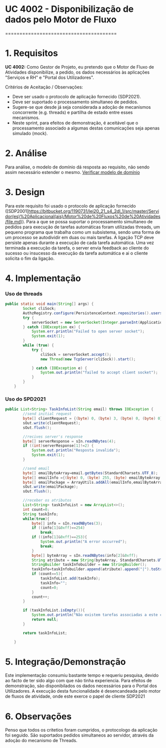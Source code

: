 # UC 4002 - Disponibilização de dados pelo Motor de Fluxo
=======================================


# 1. Requisitos

**UC 4002:**  Como Gestor de Projeto, eu pretendo que o Motor de Fluxo de Atividades disponibilize, a pedido, os dados necessários às aplicações "Serviços e RH" e "Portal dos Utilizadores".

Critérios de Aceitação / Observações:

- Deve ser usado o protocolo de aplicação fornecido (SDP2021).
- Deve ser suportado o processamento simultaneo de pedidos.
- Sugere-se que desde já seja considerada a adoção de mecanismos concorrente (e.g. threads) e partilha de estado entre esses mecanismos.
- Neste sprint, para efeitos de demonstração, é aceitável que o processamento associado a algumas destas comunicações seja apenas simulado (mock).


# 2. Análise

Para análise, o modelo de domínio dá resposta ao requisito, não sendo assim necessário estender o mesmo. [Verificar modelo de domínio](https://bitbucket.org/1190731/lei20_21_s4_2dl_1/src/master/Modelo%20de%20Dominio.svg)

# 3. Design

Para este requisito foi usado o protocolo de aplicação fornecido ([SDP2001]https://bitbucket.org/1190731/lei20_21_s4_2dl_1/src/master/Servidor(es)%20Aplicacional(ais)/Motor%20de%20Fluxos%20de%20Atividades/file.md)). Para a que se possa suportar o processamento simultaneo de pedidos para execução de tarefas automáticas foram utilizadas threads, um pequeno programa que trabalha como um subsistema, sendo uma forma de um processo se autodividir em duas ou mais tarefas. A ligação TCP deve persiste apenas durante a execução de cada tarefa automática. Uma vez terminada a execução da tarefa, o server envia feedback ao cliente do sucesso ou insucesso da execução da tarefa automática e ai o cliente solicita o fim da ligação.

# 4. Implementação

### Uso de threads
```java
public static void main(String[] args) {
        Socket cliSock;
        AuthzRegistry.configure(PersistenceContext.repositories().users(), new BasePasswordPolicy(), new PlainTextEncoder());
        try {
            serverSocket = new ServerSocket(Integer.parseInt(Application.settings().getPortWorkflow()));
        } catch (IOException ex) {
            System.err.println("Failed to open server socket");
            System.exit(1);
        }
        while (true) {
            try {
                cliSock = serverSocket.accept();
                new Thread(new TcpServer(cliSock)).start();

            } catch (IOException e) {
                System.out.println("failed to accept client socket");
            }
        }
    }
```

### Uso do SPD2021
```java
public List<String> TaskInfoList(String email) throws IOException {
		//send initial request
		byte[] clientRequest = {(byte) 0, (byte) 3, (byte) 0, (byte) 0};
		sOut.write(clientRequest);
		sOut.flush();

		//recives server's response
		byte[] serverResponse = sIn.readNBytes(4);
		if ((int)serverResponse[1]!=2) {
			System.out.println("Resposta invalida");
			System.exit(1);
		}

		//send email
		byte[] emailByteArray=email.getBytes(StandardCharsets.UTF_8);
		byte[] emailInfo ={(byte) 0, (byte) 255, (byte) emailByteArray.length};
		byte[] emailPackage = ArrayUtils.addAll(emailInfo,emailByteArray);
		sOut.write(emailPackage);
		sOut.flush();

		//receber os atributos
		List<String> taskInfoList = new ArrayList<>();
		int count=0;
		String taskInfo;
		while(true){
			byte[] info = sIn.readNBytes(3);
			if ((info[1]&0xff)==254)
				break;
			if ((info[1]&0xff)==253){
				System.out.println("A error occurred");
				break;
			}
			byte[] byteArray = sIn.readNBytes(info[2]&0xff);
			String atribute = new String(byteArray, StandardCharsets.UTF_8);
			StringBuilder taskInfobuilder = new StringBuilder();
			taskInfo=taskInfobuilder.append(atribute).append("|").toString();
			if (count==5){
				taskInfoList.add(taskInfo);
				taskInfo="";
				count=0;
			}
			count++;
		}

		if (taskInfoList.isEmpty()){
			System.out.println("Não existem tarefas associadas a este colaborador");
			return null;
		}

		return taskInfoList;

	}
```

# 5. Integração/Demonstração
Este implementação consumiu bastante tempo e requeriu pesquisa, devido ao facto de ter sido algo com que não tinha experiencia.  Para efeitos de demonstração, são disponibilados os dados necessários para o Portal dos Utilizadores. A execução desta funcionalidade é desencandeada pelo motor de fluxos de atividade, onde este exerce o papel de cliente SDP2021

# 6. Observações
Penso que todos os critetios foram cumpridos, o protocologo da aplicação foi seguido. São suportados pedidos simultaneos ao servidor, através da adoção do mecanismo de Threads. 

